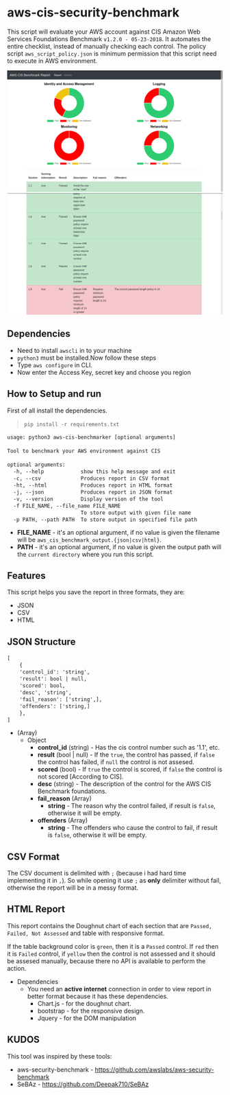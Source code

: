 # aws-cis-security-benchmark

This script will evaluate your AWS account against CIS Amazon Web Services Foundations Benchmark `v1.2.0 - 05-23-2018`. It automates the entire checklist, instead of manually checking each control. The policy script `aws_script_policy.json` is minimum permission that this script need to execute in AWS environment.

![HTML REPORT](img1.png)
![HTML REPORT](img2.png)

## Dependencies
- Need to install `awscli` in to your machine
- `python3` must be installed.Now follow these steps
- Type `aws configure` in CLI.
- Now enter the Access Key, secret key and choose you region
## How to Setup and run

First of all install the dependencies.

> `pip install -r requirements.txt`

```
usage: python3 aws-cis-benchmarker [optional arguments]

Tool to benchmark your AWS environment against CIS

optional arguments:
  -h, --help            show this help message and exit
  -c, --csv             Produces report in CSV format
  -ht, --html           Produces report in HTML format
  -j, --json            Produces report in JSON format
  -v, --version         Display version of the tool
  -f FILE_NAME, --file_name FILE_NAME
                        To store output with given file name
  -p PATH, --path PATH  To store output in specified file path
```

- **FILE_NAME** - it's an optional argument, if no value is given the filename will be `aws_cis_benchmark_output.{json|csv|html}`.
- **PATH** - it's an optional argument, if no value is given the output path will the `current directory` where you run this script.

## Features

This script helps you save the report in three formats, they are:

- JSON
- CSV
- HTML

## JSON Structure

```
[
    {
    'control_id': 'string',
    'result': bool | null,
    'scored': bool,
    'desc', 'string',
    'fail_reason': ['string',],
    'offenders': ['string,]
    },
]
```

- (Array)
  - Object
    - **control_id** (string) - Has the cis control number such as '1.1', etc.
    - **result** (bool | null) - If the `true`, the control has passed, if `false` the control has failed, if `null` the control is not assesed.
    - **scored** (bool) - If `true` the control is scored, if `false` the control is not scored [According to CIS].
    - **desc** (string) - The description of the control for the AWS CIS Benchmark foundations.
    - **fail_reason** (Array)
      - **string** - The reason why the control failed, if result is `false`, otherwise it will be empty.
    - **offenders** (Array)
      - **string** - The offenders who cause the control to fail, if result is `false`, otherwise it will be empty.

## CSV Format

The CSV document is delimited with `;` (because i had hard time implementing it in `,`). So while opening it use `;` as **only** delimiter without fail, otherwise the report will be in a messy format.

## HTML Report

This report contains the Doughnut chart of each section that are `Passed, Failed, Not Assessed` and table with responsive format.

If the table background color is `green`, then it is a `Passed` control. If `red` then it is `Failed` control, if `yellow` then the control is not assessed and it should be assesed manually, because there no API is available to perform the action.

- Dependencies
  - You need an **active internet** connection in order to view report in better format because it has these dependencies.
    - Chart.js - for the doughnut chart.
    - bootstrap - for the responsive design.
    - Jquery - for the DOM manipulation

## KUDOS

This tool was inspired by these tools:
* aws-security-benchmark - https://github.com/awslabs/aws-security-benchmark
* SeBAz - https://github.com/Deepak710/SeBAz